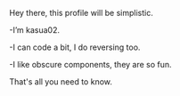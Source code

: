 Hey there, this profile will be simplistic.

-I’m kasua02.

-I can code a bit, I do reversing too.

-I like obscure components, they are so fun.

That's all you need to know.
